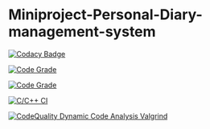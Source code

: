 # Miniproject-Personal-Diary-management-system
[![Codacy Badge](https://app.codacy.com/project/badge/Grade/782ef47191474569b5a04bd1f28dfc8f)](https://www.codacy.com/gh/ChaitraBS-1999/Miniproject-Personal-Diary-management-system/dashboard?utm_source=github.com&amp;utm_medium=referral&amp;utm_content=ChaitraBS-1999/Miniproject-Personal-Diary-management-system&amp;utm_campaign=Badge_Grade)

[![Code Grade](https://www.code-inspector.com/project/28054/score/svg)](https://www.code-inspector.com)

[![Code Grade](https://www.code-inspector.com/project/28054/status/svg)](https://www.code-inspector.com)

[![C/C++ CI](https://github.com/ChaitraBS-1999/Miniproject-Personal-Diary-management-system/actions/workflows/c-build.yml/badge.svg)](https://github.com/ChaitraBS-1999/Miniproject-Personal-Diary-management-system/actions/workflows/c-build.yml)



[![CodeQuality Dynamic Code Analysis Valgrind](https://github.com/ChaitraBS-1999/Miniproject-Personal-Diary-management-system/actions/workflows/Valgrind.yml/badge.svg)](https://github.com/ChaitraBS-1999/Miniproject-Personal-Diary-management-system/actions/workflows/Valgrind.yml)
